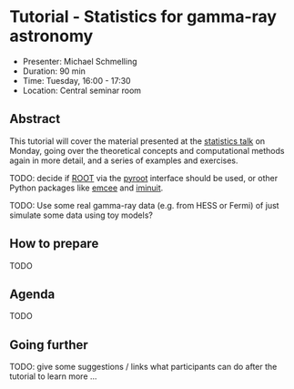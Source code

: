 # Tutorial - Statistics for gamma-ray astronomy

* Presenter: Michael Schmelling
* Duration: 90 min
* Time: Tuesday, 16:00 - 17:30
* Location: Central seminar room

## Abstract

This tutorial will cover the material presented at the [statistics
talk](https://github.com/gammapy/2015-MPIK-Workshop/tree/gh-pages/talks/analysis-stats)
on Monday, going over the theoretical concepts and computational methods again
in more detail, and a series of examples and exercises.

TODO: decide if [ROOT](https://root.cern.ch/) via the [pyroot](https://root.cern.ch/root/htmldoc/guides/users-guide/ROOTUsersGuide.html#pyroot-overview)
interface should be used, or other Python packages like [emcee](http://dan.iel.fm/emcee/current/)
and [iminuit](http://iminuit.readthedocs.org/en/latest/).

TODO: Use some real gamma-ray data (e.g. from HESS or Fermi) of just simulate
some data using toy models?

## How to prepare

TODO

## Agenda

TODO


## Going further

TODO: give some suggestions / links what participants can do
after the tutorial to learn more ...
